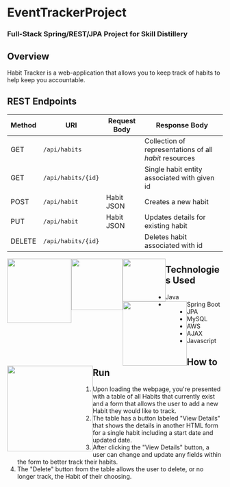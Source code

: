 # EventTrackerProject

### Full-Stack Spring/REST/JPA Project for Skill Distillery

## Overview
Habit Tracker is a web-application that allows you to keep track of habits to help keep you accountable.

## REST Endpoints
| Method | URI                | Request Body | Response Body |
|--------|--------------------|--------------|---------------|
| GET    | `/api/habits`      |              | Collection of representations of all _habit_ resources|
| GET    | `/api/habits/{id}` |              | Single habit entity associated with given id |
| POST   | `/api/habit`       | Habit JSON   | Creates a new habit  |
| PUT    | `/api/habit`       | Habit JSON   | Updates details for existing habit |
| DELETE | `/api/habits/{id}` |              | Deletes habit associated with id

<img src='https://1000logos.net/wp-content/uploads/2020/09/Java-Logo.png' width=150 style="float: left"/>
<img src='https://cdn.pixabay.com/photo/2017/08/05/11/16/logo-2582748_640.png' width=120 style="float: left"/>
<img src='https://upload.wikimedia.org/wikipedia/commons/thumb/9/99/Unofficial_JavaScript_logo_2.svg/480px-Unofficial_JavaScript_logo_2.svg.png' width=100 style="float: left"/>
<img src='https://wikitech-static.wikimedia.org/w/images/wikitech/8/8e/Mysql_logo.png' width=150 style="float: left"/>
<img src='https://voicefoundry.com/wp-content/uploads/2018/09/feature-aws.jpg' width=200 style="float: left"/>

## Technologies Used
* Java
* Spring Boot
* JPA
* MySQL
* AWS
* AJAX
* Javascript

## How to Run
1. Upon loading the webpage, you're presented with a table of all Habits that currently exist and a form that allows the user to add a new Habit they would like to track.
2. The table has a button labeled "View Details" that shows the details in another HTML form for a single habit including a start date and updated date.
3. After clicking the "View Details" button, a user can change and update any fields within the form to better track their habits.
4. The "Delete" button from the table allows the user to delete, or no longer track, the Habit of their choosing.
